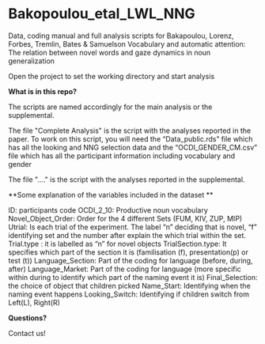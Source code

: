# Bakopoulou_etal_LWL_NNG
Data, coding manual and full analysis scripts for Bakapoulou, Lorenz, Forbes, Tremlin, Bates &amp; Samuelson Vocabulary and automatic attention: The relation between novel words and gaze dynamics in noun generalization

Open the project to set the working directory and start analysis

**What is in this repo?**

The scripts are named accordingly for the main analysis or the supplemental. 

The file "Complete Analysis" is the script with the analyses reported in the paper.
To work on this script, you will need the “Data_public.rds” file which has all the looking and NNG selection data and the “OCDI_GENDER_CM.csv” file which has all the participant information including vocabulary and gender

The file "…." is the script with the analyses reported in the supplemental.



**Some explanation of the variables included in the dataset **

ID: participants code 
OCDI_2_10: Productive noun vocabulary 
Novel_Object_Order: Order for the 4 different Sets (FUM, KIV, ZUP, MIP)
Utrial: Is each trial of the experiment.  The label “n” deciding that is novel, “f” identifying set and the number after explain the which trial within the set. 
Trial.type : it is labelled as “n” for novel objects
TrialSection.type: It specifies which part of the section it is (familisation (f), presentation(p) or test (t)) 
Language_Section: Part of the coding for language (before, during, after)
Language_Market: Part of the coding for language (more specific within during to identify which part of the naming event it is)
Final_Selection: the choice of object that children picked 
Name_Start: Identifying when the naming event happens 
Looking_Switch: Identifying if children switch from Left(L), Right(R)

**Questions?**

Contact us!

